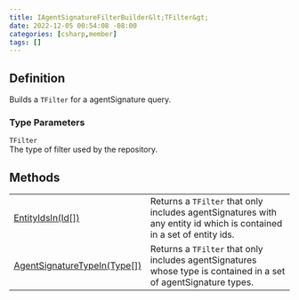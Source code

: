 ```yaml
---
title: IAgentSignatureFilterBuilder&lt;TFilter&gt;
date: 2022-12-05 00:54:08 -08:00
categories: [csharp,member]
tags: []
---
```


## Definition

Builds a <code class='language-plaintext highlighter-rouge'>TFilter</code> for a agentSignature query.

### Type Parameters
`TFilter`<br />The type of filter used by the repository.
## Methods
<table><tr><td><!--/posts/csharp.member.entitydb.abstractions.queries.filterbuilders.iagentsignaturefilterbuilder-1.entityidsin/--><a href='#'>EntityIdsIn(Id[])</a></td><td>
Returns a <code class='language-plaintext highlighter-rouge'>TFilter</code> that only includes agentSignatures with any entity id which is contained
in a set
of entity ids.
</td></tr><tr><td><!--/posts/csharp.member.entitydb.abstractions.queries.filterbuilders.iagentsignaturefilterbuilder-1.agentsignaturetypein/--><a href='#'>AgentSignatureTypeIn(Type[])</a></td><td>
Returns a <code class='language-plaintext highlighter-rouge'>TFilter</code> that only includes agentSignatures whose type is contained in a set of
agentSignature
types.
</td></tr></table>
